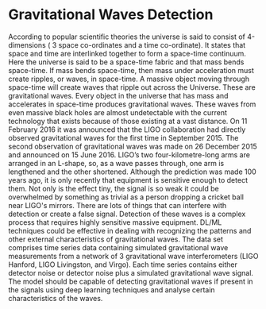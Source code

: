 # Gravitational Waves Detection

According to popular scientific theories the universe is said to consist of 4-dimensions ( 3 space
co-ordinates and a time co-ordinate). It states that space and time are interlinked together to form a
space-time continuum. Here the universe is said to be a space-time fabric and that mass bends
space-time. If mass bends space-time, then mass under acceleration must create ripples, or waves, in
space-time. A massive object moving through space-time will create waves that ripple out across the
Universe. These are gravitational waves. Every object in the universe that has mass and accelerates in
space-time produces gravitational waves. These waves from even massive black holes are almost
undetectable with the current technology that exists because of those existing at a vast distance. On 11
February 2016 it was announced that the LIGO collaboration had directly observed gravitational waves
for the first time in September 2015. The second observation of gravitational waves was made on 26
December 2015 and announced on 15 June 2016. LIGO’s two four-kilometre-long arms are arranged in
an L-shape, so, as a wave passes through, one arm is lengthened and the other shortened. Although the
prediction was made 100 years ago, it is only recently that equipment is sensitive enough to detect
them. Not only is the effect tiny, the signal is so weak it could be overwhelmed by something as trivial
as a person dropping a cricket ball near LIGO's mirrors. There are lots of things that can interfere with detection or create a false signal. Detection of these waves is a complex process that requires highly sensitive massive equipment. DL/ML techniques could be effective in dealing with recognizing the
patterns and other external characteristics of gravitational waves. The data set comprises time series
data containing simulated gravitational wave measurements from a network of 3 gravitational wave
interferometers (LIGO Hanford, LIGO Livingston, and Virgo). Each time series contains either detector
noise or detector noise plus a simulated gravitational wave signal. The model should be capable of
detecting gravitational waves if present in the signals using deep learning techniques and analyse certain characteristics of the waves.
